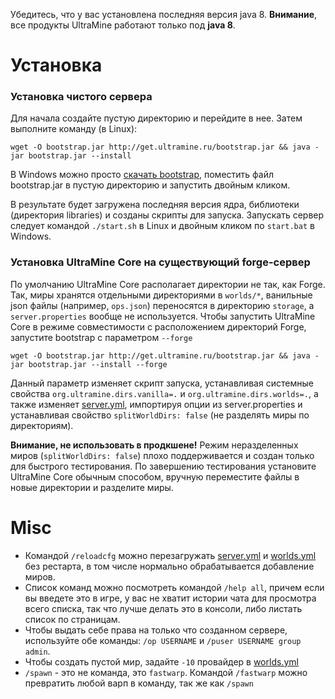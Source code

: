 Убедитесь, что у вас установлена последняя версия java 8. **Внимание**, все продукты UltraMine работают только под **java 8**. 

# Установка
### Установка чистого сервера
Для начала создайте пустую директорию и перейдите в нее. Затем выполните команду (в Linux): 
```shell
wget -O bootstrap.jar http://get.ultramine.ru/bootstrap.jar && java -jar bootstrap.jar --install
```
В Windows можно просто [скачать bootstrap](https://get.ultramine.ru/bootstrap.jar), поместить файл bootstrap.jar в пустую директорию и запустить двойным кликом.

В результате будет загружена последняя версия ядра, библиотеки (директория libraries) и созданы скрипты для запуска. Запускать сервер следует командой `./start.sh` в Linux и двойным кликом по `start.bat` в Windows.

### Установка UltraMine Core на существующий forge-сервер
По умолчанию UltraMine Core располагает директории не так, как Forge. Так, миры хранятся отдельными директориями в `worlds/*`, ванильные json файлы (например, `ops.json`) переносятся в директорию `storage`, а `server.properties` вообще не используется. Чтобы запустить UltraMine Core в режиме совместимости с расположением директорий Forge, запустите bootstrap с параметром `--forge`
```shell
wget -O bootstrap.jar http://get.ultramine.ru/bootstrap.jar && java -jar bootstrap.jar --install --forge
```
Данный параметр изменяет скрипт запуска, устанавливая системные свойства `org.ultramine.dirs.vanilla=.` и `org.ultramine.dirs.worlds=.`, а также изменяет [server.yml](server.yml.md), импортируя опции из server.properties и устанавливая свойство `splitWorldDirs: false` (не разделять миры по директориям).

**Внимание, не использовать в продкшене!** Режим неразделенных миров (`splitWorldDirs: false`) плохо поддерживается и создан только для быстрого тестирования. По завершению тестирования установите UltraMine Core обычным способом, вручную переместите файлы в новые директории и разделите миры.

# Misc
* Командой `/reloadcfg` можно перезагружать [server.yml](server.yml.md) и [worlds.yml](worlds.yml.md) без рестарта, в том числе нормально обрабатывается добавление миров.
* Список команд можно посмотреть командой `/help all`, причем если вы введете это в игре, у вас не хватит истории чата для просмотра всего списка, так что лучше делать это в консоли, либо листать список по страницам.
* Чтобы выдать себе права на только что созданном сервере, используйте обе команды: `/op USERNAME` и `/puser USERNAME group admin`.
* Чтобы создать пустой мир, задайте `-10` провайдер в [worlds.yml](worlds.yml.md)
* `/spawn` - это не команда, это `fastwarp`. Командой `/fastwarp` можно превратить любой варп в команду, так же как `/spawn`